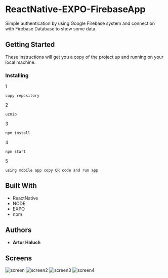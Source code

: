 # ReactNative-EXPO-FirebaseApp

Simple authentication by using Google Firebase system and connection with Firebase Database to show some data.

## Getting Started

These instructions will get you a copy of the project up and running on your local machine.

### Installing

1
```
copy repository
```
2
```
uznip
```
3
```
npm install
```
4
```
npm start
```
5
```
using mobile app copy QR code and run app
```


## Built With

* ReactNative
* NODE
* EXPO
* npm

## Authors

* **Artur Haluch** 

## Screens
![screen](./screens/sc1.png)
![screen2](./screens/sc2.png)
![screen3](./screens/sc3.png)
![screen4](./screens/sc4.png)
